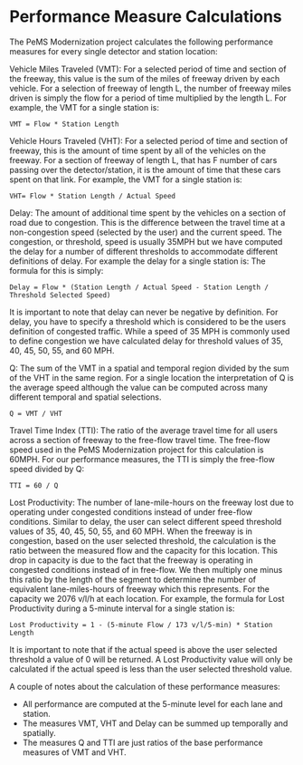 # Performance Measure Calculations

The PeMS Modernization project calculates the following performance measures for every single detector and station location:

Vehicle Miles Traveled (VMT): For a selected period of time and section of the freeway, this value is the sum of the miles of
freeway driven by each vehicle. For a selection of freeway of length L, the number of freeway miles driven is simply the flow
for a period of time multiplied by the length L. For example, the VMT for a single station is:

    VMT = Flow * Station Length

Vehicle Hours Traveled (VHT): For a selected period of time and section of freeway, this is the amount of time spent by all of the
vehicles on the freeway. For a section of freeway of length L, that has F number of cars passing over the detector/station, it is
the amount of time that these cars spent on that link. For example, the VMT for a single station is:

    VHT= Flow * Station Length / Actual Speed

Delay: The amount of additional time spent by the vehicles on a section of road due to congestion. This is the difference between
the travel time at a non-congestion speed (selected by the user) and the current speed. The congestion, or threshold, speed is
usually 35MPH but we have computed the delay for a number of different thresholds to accommodate different definitions of delay.
For example the delay for a single station is:
The formula for this is simply:

    Delay = Flow * (Station Length / Actual Speed - Station Length / Threshold Selected Speed)

It is important to note that delay can never be negative by definition. For delay, you have to specify a threshold which is
considered to be the users definition of congested traffic. While a speed of 35 MPH is commonly used to define congestion we have
calculated delay for threshold values of 35, 40, 45, 50, 55, and 60 MPH.

Q: The sum of the VMT in a spatial and temporal region divided by the sum of the VHT in the same region. For a single location
the interpretation of Q is the average speed although the value can be computed across many different temporal and spatial selections.

    Q = VMT / VHT

Travel Time Index (TTI): The ratio of the average travel time for all users across a section of freeway to the free-flow travel time.
The free-flow speed used in the PeMS Modernization project for this calculation is 60MPH. For our performance measures, the TTI
is simply the free-flow speed divided by Q:

    TTI = 60 / Q

Lost Productivity: The number of lane-mile-hours on the freeway lost due to operating under congested conditions instead of under free-flow
conditions. Similar to delay, the user can select different speed threshold values of 35, 40, 45, 50, 55, and 60 MPH. When the freeway
is in congestion, based on the user selected threshold, the calculation is the ratio between the measured flow and the capacity for this
location. This drop in capacity is due to the fact that the freeway is operating in congested conditions instead of in free-flow. We
then multiply one minus this ratio by the length of the segment to determine the number of equivalent lane-miles-hours of freeway which
this represents. For the capacity we 2076 v/l/h at each location. For example, the formula for Lost Productivity during a 5-minute interval
for a single station is:

    Lost Productivity = 1 - (5-minute Flow / 173 v/l/5-min) * Station Length

It is important to note that if the actual speed is above the user selected threshold a value of 0 will be returned. A Lost Productivity value
will only be calculated if the actual speed is less than the user selected threshold value.

A couple of notes about the calculation of these performance measures:

- All performance are computed at the 5-minute level for each lane and station.
- The measures VMT, VHT and Delay can be summed up temporally and spatially.
- The measures Q and TTI are just ratios of the base performance measures of VMT and VHT.
